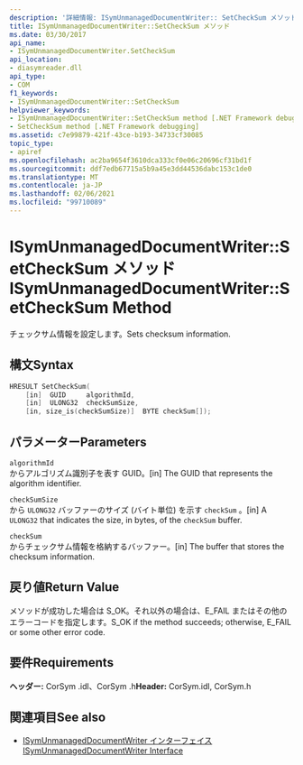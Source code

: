 ```yaml
---
description: '詳細情報: ISymUnmanagedDocumentWriter:: SetCheckSum メソッド'
title: ISymUnmanagedDocumentWriter::SetCheckSum メソッド
ms.date: 03/30/2017
api_name:
- ISymUnmanagedDocumentWriter.SetCheckSum
api_location:
- diasymreader.dll
api_type:
- COM
f1_keywords:
- ISymUnmanagedDocumentWriter::SetCheckSum
helpviewer_keywords:
- ISymUnmanagedDocumentWriter::SetCheckSum method [.NET Framework debugging]
- SetCheckSum method [.NET Framework debugging]
ms.assetid: c7e99879-421f-43ce-b193-34733cf30085
topic_type:
- apiref
ms.openlocfilehash: ac2ba9654f3610dca333cf0e06c20696cf31bd1f
ms.sourcegitcommit: ddf7edb67715a5b9a45e3dd44536dabc153c1de0
ms.translationtype: MT
ms.contentlocale: ja-JP
ms.lasthandoff: 02/06/2021
ms.locfileid: "99710089"
---
```

# <a name="isymunmanageddocumentwritersetchecksum-method"></a><span data-ttu-id="f5976-103">ISymUnmanagedDocumentWriter::SetCheckSum メソッド</span><span class="sxs-lookup"><span data-stu-id="f5976-103">ISymUnmanagedDocumentWriter::SetCheckSum Method</span></span>

<span data-ttu-id="f5976-104">チェックサム情報を設定します。</span><span class="sxs-lookup"><span data-stu-id="f5976-104">Sets checksum information.</span></span>  
  
## <a name="syntax"></a><span data-ttu-id="f5976-105">構文</span><span class="sxs-lookup"><span data-stu-id="f5976-105">Syntax</span></span>  
  
```cpp  
HRESULT SetCheckSum(  
    [in]  GUID     algorithmId,  
    [in]  ULONG32  checkSumSize,  
    [in, size_is(checkSumSize)]  BYTE checkSum[]);  
```  
  
## <a name="parameters"></a><span data-ttu-id="f5976-106">パラメーター</span><span class="sxs-lookup"><span data-stu-id="f5976-106">Parameters</span></span>  

 `algorithmId`  
 <span data-ttu-id="f5976-107">からアルゴリズム識別子を表す GUID。</span><span class="sxs-lookup"><span data-stu-id="f5976-107">[in] The GUID that represents the algorithm identifier.</span></span>  
  
 `checkSumSize`  
 <span data-ttu-id="f5976-108">から `ULONG32` バッファーのサイズ (バイト単位) を示す `checkSum` 。</span><span class="sxs-lookup"><span data-stu-id="f5976-108">[in] A `ULONG32` that indicates the size, in bytes, of the `checkSum` buffer.</span></span>  
  
 `checkSum`  
 <span data-ttu-id="f5976-109">からチェックサム情報を格納するバッファー。</span><span class="sxs-lookup"><span data-stu-id="f5976-109">[in] The buffer that stores the checksum information.</span></span>  
  
## <a name="return-value"></a><span data-ttu-id="f5976-110">戻り値</span><span class="sxs-lookup"><span data-stu-id="f5976-110">Return Value</span></span>  

 <span data-ttu-id="f5976-111">メソッドが成功した場合は S_OK。それ以外の場合は、E_FAIL またはその他のエラーコードを指定します。</span><span class="sxs-lookup"><span data-stu-id="f5976-111">S_OK if the method succeeds; otherwise, E_FAIL or some other error code.</span></span>  
  
## <a name="requirements"></a><span data-ttu-id="f5976-112">要件</span><span class="sxs-lookup"><span data-stu-id="f5976-112">Requirements</span></span>  

 <span data-ttu-id="f5976-113">**ヘッダー:** CorSym .idl、CorSym .h</span><span class="sxs-lookup"><span data-stu-id="f5976-113">**Header:** CorSym.idl, CorSym.h</span></span>  
  
## <a name="see-also"></a><span data-ttu-id="f5976-114">関連項目</span><span class="sxs-lookup"><span data-stu-id="f5976-114">See also</span></span>

- [<span data-ttu-id="f5976-115">ISymUnmanagedDocumentWriter インターフェイス</span><span class="sxs-lookup"><span data-stu-id="f5976-115">ISymUnmanagedDocumentWriter Interface</span></span>](isymunmanageddocumentwriter-interface.md)
